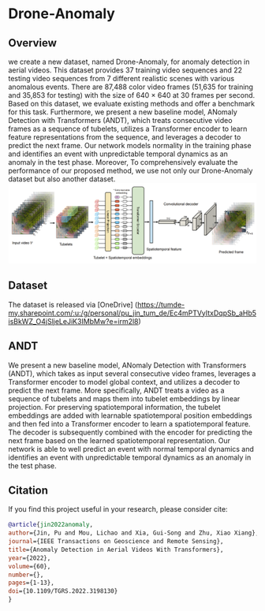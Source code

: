 # Drone-Anomaly

## Overview
we create a new dataset, named Drone-Anomaly, for anomaly detection in aerial videos. This dataset provides 37 training video sequences and 22 testing video sequences from 7 different realistic scenes with various anomalous events. There are 87,488 color video frames (51,635 for training and 35,853 for testing) with the size of 640 × 640 at 30 frames per second. Based on this dataset, we evaluate existing methods and offer a benchmark for this task. Furthermore, we present a new baseline model, ANomaly Detection with Transformers (ANDT), which treats consecutive video frames as a sequence of tubelets, utilizes a Transformer encoder to learn feature representations from the sequence, and leverages a decoder to predict the next frame. Our network models normality in the training phase and identifies an event with unpredictable temporal dynamics as an anomaly in the test phase. Moreover, To comprehensively evaluate the performance of our proposed method, we use not only our Drone-Anomaly dataset but also another dataset.
![avatar](overview_ANDT.png)

## Dataset

The dataset is released via [OneDrive] (https://tumde-my.sharepoint.com/:u:/g/personal/pu_jin_tum_de/Ec4mPTVyItxDqpSb_aHb5isBkWZ_O4jSljeLeJiK3IMbMw?e=irm2l8)


## ANDT
We present a new baseline model, ANomaly Detection with Transformers (ANDT), which takes as input several consecutive video frames, leverages a Transformer encoder to model global context, and utilizes a decoder to predict the next frame. More specifically, ANDT treats a video as a sequence of tubelets and maps them into tubelet embeddings by linear projection. For preserving spatiotemporal information, the tubelet embeddings are added with learnable spatiotemporal position embeddings and then fed into a Transformer encoder to learn a spatiotemporal feature. The decoder is subsequently combined with the encoder for predicting the next frame based on the learned spatiotemporal representation. Our network is able to well predict an event with normal temporal dynamics and identifies an event with unpredictable temporal dynamics as an anomaly in the test phase.

## Citation

If you find this project useful in your research, please consider cite:

```BibTeX
@article{jin2022anomaly,  
author={Jin, Pu and Mou, Lichao and Xia, Gui-Song and Zhu, Xiao Xiang},  
journal={IEEE Transactions on Geoscience and Remote Sensing},   
title={Anomaly Detection in Aerial Videos With Transformers},   
year={2022},  
volume={60},  
number={},  
pages={1-13},  
doi={10.1109/TGRS.2022.3198130}
}
```
